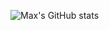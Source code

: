 ![Max's GitHub stats](https://github-readme-stats.vercel.app/api?username=Maxiweb&count_private=true)
